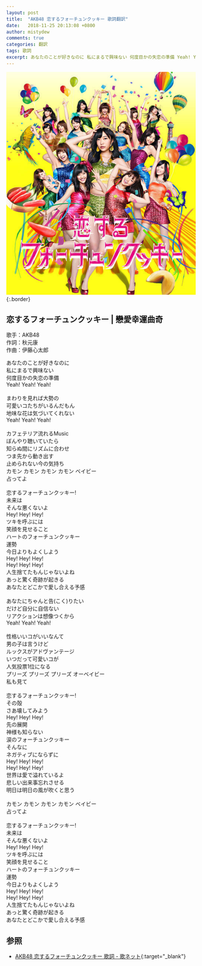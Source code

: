 ```yaml
---
layout: post
title:  "AKB48 恋するフォーチュンクッキー 歌詞翻訳"
date:   2018-11-25 20:13:08 +0800
author: mistydew
comments: true
categories: 翻訳
tags: 歌詞
excerpt: あなたのことが好きなのに 私にまるで興味ない 何度目かの失恋の準備 Yeah! Yeah! Yeah!
---
```

![恋するフォーチュンクッキー](/images/cover/misc/恋するフォーチュンクッキー.jpg){:.border}

## 恋するフォーチュンクッキー | 戀愛幸運曲奇

歌手：AKB48<br>
作詞：秋元康<br>
作曲：伊藤心太郎

あなたのことが好きなのに<br>
私にまるで興味ない<br>
何度目かの失恋の準備<br>
Yeah! Yeah! Yeah!<br>
<br>
まわりを見れば大勢の<br>
可愛いコたちがいるんだもん<br>
地味な花は気づいてくれない<br>
Yeah! Yeah! Yeah!<br>
<br>
カフェテリア流れるMusic<br>
ぼんやり聴いていたら<br>
知らぬ間にリズムに合わせ<br>
つま先から動き出す<br>
止められない今の気持ち<br>
カモン カモン カモン カモン ベイビー<br>
占ってよ<br>
<br>
恋するフォーチュンクッキー!<br>
未来は<br>
そんな悪くないよ<br>
Hey! Hey! Hey!<br>
ツキを呼ぶには<br>
笑顔を見せること<br>
ハートのフォーチュンクッキー<br>
運勢<br>
今日よりもよくしよう<br>
Hey! Hey! Hey!<br>
Hey! Hey! Hey!<br>
人生捨てたもんじゃないよね<br>
あっと驚く奇跡が起きる<br>
あなたとどこかで愛し合える予感<br>
<br>
あなたにちゃんと告(こく)りたい<br>
だけど自分に自信ない<br>
リアクションは想像つくから<br>
Yeah! Yeah! Yeah!<br>
<br>
性格いいコがいいなんて<br>
男の子は言うけど<br>
ルックスがアドヴァンテージ<br>
いつだって可愛いコが<br>
人気投票1位になる<br>
プリーズ プリーズ プリーズ オーベイビー<br>
私も見て<br>
<br>
恋するフォーチュンクッキー!<br>
その殻<br>
さあ壊してみよう<br>
Hey! Hey! Hey!<br>
先の展開<br>
神様も知らない<br>
涙のフォーチュンクッキー<br>
そんなに<br>
ネガティブにならずに<br>
Hey! Hey! Hey!<br>
Hey! Hey! Hey!<br>
世界は愛で溢れているよ<br>
悲しい出来事忘れさせる<br>
明日は明日の風が吹くと思う<br>
<br>
カモン カモン カモン カモン ベイビー<br>
占ってよ<br>
<br>
恋するフォーチュンクッキー!<br>
未来は<br>
そんな悪くないよ<br>
Hey! Hey! Hey!<br>
ツキを呼ぶには<br>
笑顔を見せること<br>
ハートのフォーチュンクッキー<br>
運勢<br>
今日よりもよくしよう<br>
Hey! Hey! Hey!<br>
Hey! Hey! Hey!<br>
人生捨てたもんじゃないよね<br>
あっと驚く奇跡が起きる<br>
あなたとどこかで愛し合える予感

## 参照

* [AKB48 恋するフォーチュンクッキー 歌詞 - 歌ネット](https://www.uta-net.com/song/150981){:target="_blank"}

